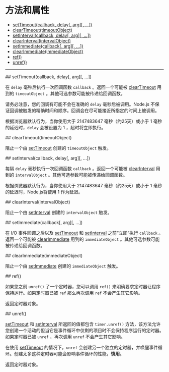 # 方法和属性

* [setTimeout(callback, delay[, arg][, ...])](#setTimeout)
* [clearTimeout(timeoutObject)](#clearTimeout)
* [setInterval(callback, delay[, arg][, ...])](#setInterval)
* [clearInterval(intervalObject)](#clearInterval)
* [setImmediate(callback[, arg][, ...])](#setImmediate)
* [clearImmediate(immediateObject)](#clearImmediate)
* [ref()](#ref)
* [unref()](#unref)

--------------------------------------------------


<div id="setTimeout" class="anchor"></div>
## setTimeout(callback, delay[, arg][, ...])

在 `delay` 毫秒后执行一次回调函数 `callback` 。返回一个可能被 [clearTimeout](#clearTimeout) 用到的 `timeoutObject` 。其他可选参数可能被传递给回调函数。

请务必注意，您的回调有可能不会在准确的 `delay` 毫秒后被调用。Node.js 不保证回调被触发的精确时间和顺序。回调会在尽可能接近所指定的时间上被调用。

根据浏览器默认行为，当你使用大于 2147483647 毫秒（约25天）或小于 1 毫秒的延迟时，`delay` 会被设置为 1 ，超时将立即执行。


<div id="clearTimeout" class="anchor"></div>
## clearTimeout(timeoutObject)

阻止一个由 [setTimeout](#setTimeout) 创建的 `timeoutObject` 触发。


<div id="setInterval" class="anchor"></div>
## setInterval(callback, delay[, arg][, ...])

每隔 `delay` 毫秒执行一次回调函数 `callback` 。返回一个可能被 [clearInterval](#clearInterval) 用到的 `intervalObject` 。其他可选参数可能被传递给回调函数。

根据浏览器默认行为，当你使用大于 2147483647 毫秒（约25天）或小于 1 毫秒的延迟时，Node.js将使用 1 作为延迟。


<div id="clearInterval" class="anchor"></div>
## clearInterval(intervalObject)

阻止一个由 [setInterval](#setInterval) 创建的 `intervalObject` 触发。


<div id="setImmediate" class="anchor"></div>
## setImmediate(callback[, arg][, ...])

在 I/O 事件回调之后以及 [setTimeout](#setTimeout) 和 [setInterval](#setInterval) 之前“立即”执行  `callback` 。返回一个可能被 [clearImmediate](#clearImmediate) 用到的 `immediateObject` 。其他可选参数可能被传递给回调函数。


<div id="clearImmediate" class="anchor"></div>
## clearImmediate(immediateObject)

阻止一个由 [setImmediate](#setImmediate) 创建的 `immediateObject` 触发。


<div id="ref" class="anchor"></div>
## ref()

如果您之前 `unref()` 了一个定时器，您可以调用 `ref()` 来明确要求定时器让程序保持运行。如果定时器已被 `ref` 那么再次调用 `ref` 不会产生其它影响。

返回定时器对象。


<div id="unref" class="anchor"></div>
## unref()

[setTimeout](#setTimeout) 和 [setInterval](#setInterval) 所返回的值都包含 `timer.unref()` 方法，该方法允许您创建一个活动的但当它是事件循环中仅剩的项目时不会保持程序运行的定时器。如果定时器已被 `unref` ，再次调用 `unref` 不会产生其它影响。

在使用 [setTimeout](#setTimeout) 的情况下，`unref` 会创建另一个独立的定时器，并唤醒事件循环。创建太多这种定时器可能会影响事件循环的性能，**慎用**。

返回定时器对象。